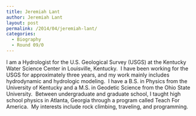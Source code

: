 ```yaml
---
title: Jeremiah Lant
author: Jeremiah Lant
layout: post
permalink: /2014/04/jeremiah-lant/
categories:
  - Biography
  - Round 09/0
---
```

I am a Hydrologist for the U.S. Geological Survey (USGS) at the Kentucky Water Science Center in Louisville, Kentucky.  I have been working for the USGS for approximately three years, and my work mainly includes hydrodynamic and hydrologic modeling.  I have a B.S. in Physics from the University of Kentucky and a M.S. in Geodetic Science from the Ohio State University.  Between undergraduate and graduate school, I taught high school physics in Atlanta, Georgia through a program called Teach For America.  My interests include rock climbing, traveling, and programming.